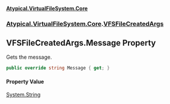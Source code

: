 #### [Atypical.VirtualFileSystem.Core](VirtualFileSystem.md 'VirtualFileSystem')
### [Atypical.VirtualFileSystem.Core](VirtualFileSystem.md#Atypical.VirtualFileSystem.Core 'Atypical.VirtualFileSystem.Core').[VFSFileCreatedArgs](VFSFileCreatedArgs.md 'Atypical.VirtualFileSystem.Core.VFSFileCreatedArgs')

## VFSFileCreatedArgs.Message Property

Gets the message.

```csharp
public override string Message { get; }
```

#### Property Value
[System.String](https://docs.microsoft.com/en-us/dotnet/api/System.String 'System.String')